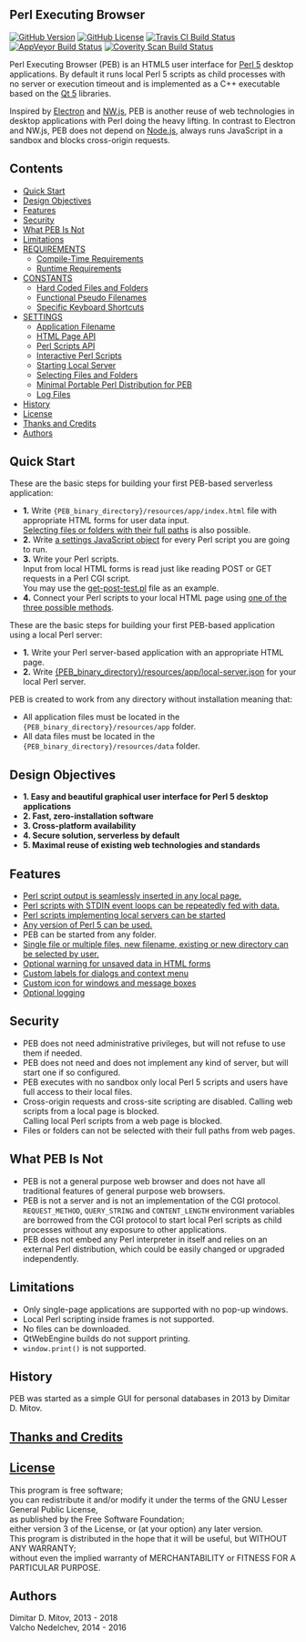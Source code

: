 Perl Executing Browser
--------------------------------------------------------------------------------

[![GitHub Version](https://img.shields.io/github/release/ddmitov/perl-executing-browser.svg)](https://github.com/ddmitov/perl-executing-browser/releases)
[![GitHub License](http://img.shields.io/badge/License-LGPL%20v3-blue.svg)](./LICENSE.md)
[![Travis CI Build Status](https://travis-ci.org/ddmitov/perl-executing-browser.svg?branch=master)](https://travis-ci.org/ddmitov/perl-executing-browser)
[![AppVeyor Build Status](https://ci.appveyor.com/api/projects/status/github/ddmitov/perl-executing-browser?branch=master&svg=true)](https://ci.appveyor.com/project/ddmitov/perl-executing-browser)
[![Coverity Scan Build Status](https://scan.coverity.com/projects/11334/badge.svg)](https://scan.coverity.com/projects/ddmitov-perl-executing-browser)  

Perl Executing Browser (PEB) is an HTML5 user interface for [Perl 5](https://www.perl.org/) desktop applications. By default it runs local Perl 5 scripts as child processes with no server or execution timeout and is implemented as a C++ executable based on the [Qt 5](https://www.qt.io/) libraries.  

Inspired by [Electron](http://electron.atom.io/) and [NW.js](http://nwjs.io/), PEB is another reuse of web technologies in desktop applications with Perl doing the heavy lifting. In contrast to Electron and NW.js, PEB does not depend on [Node.js](https://nodejs.org/en/), always runs JavaScript in a sandbox and blocks cross-origin requests.

## Contents
* [Quick Start](#quick-start)
* [Design Objectives](#design-objectives)
* [Features](#features)
* [Security](#security)
* [What PEB Is Not](#what-peb-is-not)
* [Limitations](#limitations)
* [REQUIREMENTS](./REQUIREMENTS.md)
  * [Compile-Time Requirements](./REQUIREMENTS.md#compile-time-requirements)
  * [Runtime Requirements](./REQUIREMENTS.md#runtime-requirements)
* [CONSTANTS](./CONSTANTS.md)
  * [Hard Coded Files and Folders](./CONSTANTS.md#hard-coded-files-and-folders)
  * [Functional Pseudo Filenames](./CONSTANTS.md#functional-pseudo-filenames)
  * [Specific Keyboard Shortcuts](./CONSTANTS.md#specific-keyboard-shortcuts)
* [SETTINGS](./SETTINGS.md)
  * [Application Filename](./SETTINGS.md#application-filename)
  * [HTML Page API](./SETTINGS.md#html-page-api)
  * [Perl Scripts API](./SETTINGS.md#perl-scripts-api)
  * [Interactive Perl Scripts](./SETTINGS.md#interactive-perl-scripts)
  * [Starting Local Server](./SETTINGS.md#starting-local-server)
  * [Selecting Files and Folders](./SETTINGS.md#selecting-files-and-folders)
  * [Minimal Portable Perl Distribution for PEB](./SETTINGS.md#minimal-portable-perl-distribution-for-peb)
  * [Log Files](./SETTINGS.md#log-files)
* [History](#history)
* [License](./LICENSE.md)
* [Thanks and Credits](./CREDITS.md)
* [Authors](#authors)

## Quick Start
These are the basic steps for building your first PEB-based serverless application:  

* **1.** Write ``{PEB_binary_directory}/resources/app/index.html`` file with appropriate HTML forms for user data input.  
  [Selecting files or folders with their full paths](./SETTINGS.md#selecting-files-and-folders) is also possible.
* **2.** Write [a settings JavaScript object](./SETTINGS.md#perl-scripts-api) for every Perl script you are going to run.
* **3.** Write your Perl scripts.  
  Input from local HTML forms is read just like reading POST or GET requests in a Perl CGI script.  
  You may use the [get-post-test.pl](resources/app/perl/get-post-test.pl) file as an example.
* **4.** Connect your Perl scripts to your local HTML page using [one of the three possible methods](./SETTINGS.md#perl-scripts-api).  

These are the basic steps for building your first PEB-based application using a local Perl server:  

* **1.** Write your Perl server-based application with an appropriate HTML page.  
* **2.** Write [{PEB_binary_directory}/resources/app/local-server.json](./SETTINGS.md#starting-local-server) for your local Perl server.  

PEB is created to work from any directory without installation meaning that:
* All application files must be located in the ``{PEB_binary_directory}/resources/app`` folder.
* All data files must be located in the ``{PEB_binary_directory}/resources/data`` folder.

## Design Objectives
* **1. Easy and beautiful graphical user interface for Perl 5 desktop applications**  
* **2. Fast, zero-installation software**  
* **3. Cross-platform availability**  
* **4. Secure solution, serverless by default**  
* **5. Maximal reuse of existing web technologies and standards**

## Features
* [Perl script output is seamlessly inserted in any local page.](./SETTINGS.md#perl-scripts-api)
* [Perl scripts with STDIN event loops can be repeatedly fed with data.](./SETTINGS.md#interactive-perl-scripts)
* [Perl scripts implementing local servers can be started](./SETTINGS.md#starting-local-server)
* [Any version of Perl 5 can be used.](./REQUIREMENTS.md#runtime-requirements)
* PEB can be started from any folder.
* [Single file or multiple files, new filename, existing or new directory can be selected by user.](./SETTINGS.md#selecting-files-and-folders)  
* [Optional warning for unsaved data in HTML forms](./SETTINGS.md#html-page-api)
* [Custom labels for dialogs and context menu](./SETTINGS.md#html-page-api)
* [Custom icon for windows and message boxes](./CONSTANTS.md#icon)
* [Optional logging](./SETTINGS.md#html-page-api#log-files)

## Security
* PEB does not need administrative privileges, but will not refuse to use them if needed.
* PEB does not need and does not implement any kind of server, but will start one if so configured.
* PEB executes with no sandbox only local Perl 5 scripts and
  users have full access to their local files.
* Cross-origin requests and cross-site scripting are disabled.
  Calling web scripts from a local page is blocked.  
  Calling local Perl scripts from a web page is blocked.  
* Files or folders can not be selected with their full paths from web pages.

## What PEB Is Not
* PEB is not a general purpose web browser and does not have all traditional features of general purpose web browsers.
* PEB is not a server and is not an implementation of the CGI protocol.  
``REQUEST_METHOD``, ``QUERY_STRING`` and ``CONTENT_LENGTH`` environment variables are borrowed from the CGI protocol to start local Perl scripts as child processes without any exposure to other applications.
* PEB does not embed any Perl interpreter in itself and relies on an external Perl distribution, which could be easily changed or upgraded independently.

## Limitations
* Only single-page applications are supported with no pop-up windows.
* Local Perl scripting inside frames is not supported.
* No files can be downloaded.
* QtWebEngine builds do not support printing.
* ``window.print()`` is not supported.

## History
PEB was started as a simple GUI for personal databases in 2013 by Dimitar D. Mitov.

## [Thanks and Credits](./CREDITS.md)

## [License](./LICENSE.md)
This program is free software;  
you can redistribute it and/or modify it under the terms of the GNU Lesser General Public License,  
as published by the Free Software Foundation;  
either version 3 of the License, or (at your option) any later version.  
This program is distributed in the hope that it will be useful, but WITHOUT ANY WARRANTY;  
without even the implied warranty of MERCHANTABILITY or FITNESS FOR A PARTICULAR PURPOSE.

## Authors
Dimitar D. Mitov, 2013 - 2018  
Valcho Nedelchev, 2014 - 2016  
